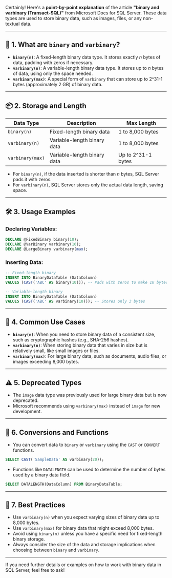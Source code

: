 Certainly! Here's a **point-by-point explanation** of the article **"binary and varbinary (Transact-SQL)"** from Microsoft Docs for SQL Server. These data types are used to store binary data, such as images, files, or any non-textual data.

---

## 🧱 1. **What are `binary` and `varbinary`?**

* **`binary(n)`**: A fixed-length binary data type. It stores exactly *n* bytes of data, padding with zeros if necessary.
* **`varbinary(n)`**: A variable-length binary data type. It stores up to *n* bytes of data, using only the space needed.
* **`varbinary(max)`**: A special form of `varbinary` that can store up to 2^31-1 bytes (approximately 2 GB) of binary data.

---

## 📦 2. **Storage and Length**

| Data Type        | Description                 | Max Length         |
| ---------------- | --------------------------- | ------------------ |
| `binary(n)`      | Fixed-length binary data    | 1 to 8,000 bytes   |
| `varbinary(n)`   | Variable-length binary data | 1 to 8,000 bytes   |
| `varbinary(max)` | Variable-length binary data | Up to 2^31-1 bytes |

* For `binary(n)`, if the data inserted is shorter than *n* bytes, SQL Server pads it with zeros.
* For `varbinary(n)`, SQL Server stores only the actual data length, saving space.

---

## 🛠️ 3. **Usage Examples**

### Declaring Variables:

```sql
DECLARE @FixedBinary binary(10);
DECLARE @VarBinary varbinary(10);
DECLARE @LargeBinary varbinary(max);
```

### Inserting Data:

```sql
-- Fixed-length binary
INSERT INTO BinaryDataTable (DataColumn)
VALUES (CAST('ABC' AS binary(10))); -- Pads with zeros to make 10 bytes

-- Variable-length binary
INSERT INTO BinaryDataTable (DataColumn)
VALUES (CAST('ABC' AS varbinary(10))); -- Stores only 3 bytes
```

---

## 📁 4. **Common Use Cases**

* **`binary(n)`**: When you need to store binary data of a consistent size, such as cryptographic hashes (e.g., SHA-256 hashes).
* **`varbinary(n)`**: When storing binary data that varies in size but is relatively small, like small images or files.
* **`varbinary(max)`**: For large binary data, such as documents, audio files, or images exceeding 8,000 bytes.

---

## ⚠️ 5. **Deprecated Types**

* The `image` data type was previously used for large binary data but is now deprecated.
* Microsoft recommends using `varbinary(max)` instead of `image` for new development.

---

## 🔄 6. **Conversions and Functions**

* You can convert data to `binary` or `varbinary` using the `CAST` or `CONVERT` functions.

```sql
SELECT CAST('SampleData' AS varbinary(20));
```

* Functions like `DATALENGTH` can be used to determine the number of bytes used by a binary data field.

```sql
SELECT DATALENGTH(DataColumn) FROM BinaryDataTable;
```

---

## 📌 7. **Best Practices**

* Use `varbinary(n)` when you expect varying sizes of binary data up to 8,000 bytes.
* Use `varbinary(max)` for binary data that might exceed 8,000 bytes.
* Avoid using `binary(n)` unless you have a specific need for fixed-length binary storage.
* Always consider the size of the data and storage implications when choosing between `binary` and `varbinary`.

---

If you need further details or examples on how to work with binary data in SQL Server, feel free to ask!
